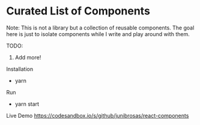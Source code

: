 # Curated List of Components
Note: This is not a library but a collection of reusable components. The goal here is just to isolate components while I write and play around with them.

TODO:
1. Add more!

Installation
- yarn

Run
- yarn start

Live Demo
https://codesandbox.io/s/github/junibrosas/react-components
